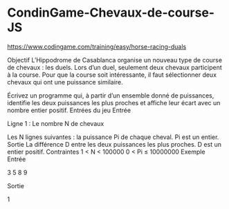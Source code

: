 # CondinGame-Chevaux-de-course-JS
https://www.codingame.com/training/easy/horse-racing-duals

 Objectif
L’Hippodrome de Casablanca organise un nouveau type de course de chevaux : les duels. Lors d’un duel, seulement deux chevaux participent à la course. Pour que la course soit intéressante, il faut sélectionner deux chevaux qui ont une puissance similaire.

Écrivez un programme qui, à partir d’un ensemble donné de puissances, identifie les deux puissances les plus proches et affiche leur écart avec un nombre entier positif.
  Entrées du jeu
Entrée

Ligne 1 : Le nombre N de chevaux

Les N lignes suivantes : la puissance Pi de chaque cheval. Pi est un entier.
Sortie
La différence D entre les deux puissances les plus proches. D est un entier positif.
Contraintes
1 < N < 100000
0 < Pi ≤ 10000000
Exemple
Entrée

3
5
8
9

Sortie

1

